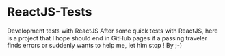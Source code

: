 # ReactJS-Tests
Development tests with ReactJS
After some quick tests with ReactJS, here is a project that I hope should end in GitHub pages
if a passing traveler finds errors or suddenly wants to help me, let him stop !
By ;-)
